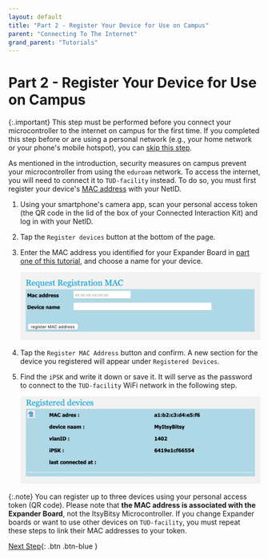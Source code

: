 ```yaml
---
layout: default
title: "Part 2 - Register Your Device for Use on Campus"
parent: "Connecting To The Internet"
grand_parent: "Tutorials"
---
```


# Part 2 - Register Your Device for Use on Campus

{:.important}
This step must be performed before you connect your microcontroller to the internet on campus for the first time. If you completed this step before or are using a personal network (e.g., your home network or your phone's mobile hotspot), you can [skip this step](part-3).

As mentioned in the introduction, security measures on campus prevent your microcontroller from using the `eduroam` network. To access the internet, you will need to connect it to `TUD-facility` instead. To do so, you must first register your device's [MAC address](../../glossary/glossary) with your NetID.

1. Using your smartphone's camera app, scan your personal access token (the QR code in the lid of the box of your Connected Interaction Kit) and log in with your NetID.

2. Tap the `Register devices` button at the bottom of the page.

3. Enter the MAC address you identified for your Expander Board in [part one of this tutorial](part-1), and choose a name for your device.  

   ![MAC address registration](assets/register_address.jpg)

4. Tap the `Register MAC Address` button and confirm. A new section for the device you registered will appear under `Registered Devices`. 

5. Find the `iPSK` and write it down or save it. It will serve as the password to connect to the `TUD-facility` WiFi network in the following step.

   ![Screenshot of the submitted form with iPSK string](assets/registered_devices.jpg)  

{:.note}
You can register up to three devices using your personal access token (QR code). Please note that **the MAC address is associated with the Expander Board**, not the ItsyBitsy Microcontroller. If you change Expander boards or want to use other devices on `TUD-facility`, you must repeat these steps to link their MAC addresses to your token.

[Next Step](part-3){: .btn .btn-blue }